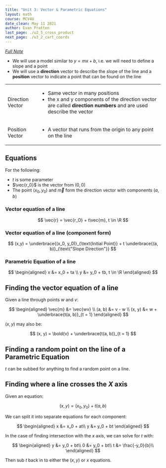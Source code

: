 ```yaml
---
title: "Unit 3: Vector & Parametric Equations"
layout: math
course: MCV4U
date_clean: May 11 2021
author: Evan Pratten
last_page: ./u2_5_cross_product
next_page: ./u3_2_cart_coords
---
```


*[Full Note]({{site.baseurl}}/static/pdf/mcv4u/3.1%20Vector%20and%20Parametric%20Equations%20of%20a%20Line%20(8.1)%20FILL%20(2).pdf)*

 - We will use a model similar to $y = mx + b$, i.e. we will need to define a slope and a point
 - We will use a **direction** vector to describe the slope of the line and a **position** vector to indicate a point that can be found on the line

<table>
<tr>
<td>Direction Vector</td>
<td><ul>
<li>Same vector in many positions</li>
<li>the x and y components of the direction vector are called <strong>direction numbers</strong> and are used describe the vector</li>
</ul></td>
</tr>
<tr>
<td>Position Vector</td>
<td><ul>
<li>A vector that runs from the origin to any point on the line</li>
</ul></td>
</tr>
</table>

## Equations

For the following:
 - $t$ is some parameter
 - $\vec{r_0}$ is the vector from $(0,0)$
 - The point $(x_0, y_0)$  and $\vec{m}$ form the direction vector with components $(a, b)$

### Vector equation of a line

$$
    \vec{r} = \vec{r_O} + t\vec{m}, t \in \R
$$

### Vector equation of a line (component form)

$$
(x,y) = \underbrace{(x_0, y_0)}_{\text{Initial Point}} + t \underbrace{(a, b)}_{\text{"Slope Direction"}}
$$


### Parametric Equation of a line

$$
\begin{aligned}
    x &= x_0 + ta \\
    y &= y_0 + tb, t \in \R
\end{aligned}
$$

## Finding the vector equation of a line

Given a line through points $w$ and $v$:

$$
\begin{aligned}
    \vec{m} &= \vec{wv} \\
    (a, b) &= v - w \\
    (x, y) &= w + \underbrace{t(a, b)}_{t = 1}
\end{aligned}
$$

$(x, y)$ may also be:

$$
    (x, y) = \bold{v} + \underbrace{t(a, b)}_{t = 1}
$$

## Finding a random point on the line of a Parametric Equation

$t$ can be subbed for anything to find a random point on a line.

## Finding where a line crosses the $X$ axis

Given an equation:

$$
    (x, y) = (x_0, y_0) + t(a, b)
$$

We can split it into separate equations for each component:

$$
\begin{aligned}
    x &= x_0 + at\\
    y &= y_0 + bt
\end{aligned}
$$

In the case of finding intersection with the $x$ axis, we can solve for $t$ with:

$$
\begin{aligned}
    y &= y_0 + bt\\
    0 &= y_0 + bt\\
    t &= \frac{-y_0}{b}\\
\end{aligned}
$$

Then sub $t$ back in to either the $(x, y)$ or $x$ equations.